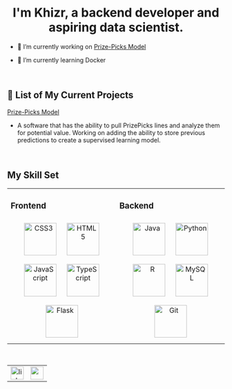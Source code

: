 # <div align="center">I'm Khizr, a backend developer and aspiring data scientist.</div>  
  

- 🔭 I’m currently working on [Prize-Picks Model](https://github.com/khizr3/PrizePicks-Model)  
  

- 🌱 I’m currently learning Docker   
  

<br/>  


## 📌 List of My Current Projects  
[Prize-Picks Model ](https://github.com/khizr3/PrizePicks-Model)  
  

- A software that has the ability to pull PrizePicks lines and analyze them for potential value. Working on adding the ability to store previous predictions to create a supervised learning model.  
  

<br/>  


## My Skill Set  
<table align="center"><tr><td valign="top" width="50%">



### Frontend  
<div align="Center">  
<img style="margin: 10px" src="https://profilinator.rishav.dev/skills-assets/css3-original-wordmark.svg" alt="CSS3" height="75" />  
<img style="margin: 10px" src="https://profilinator.rishav.dev/skills-assets/html5-original-wordmark.svg" alt="HTML5" height="75" />  
<img style="margin: 10px" src="https://profilinator.rishav.dev/skills-assets/javascript-original.svg" alt="JavaScript" height="75" />  
<img style="margin: 10px" src="https://profilinator.rishav.dev/skills-assets/typescript-original.svg" alt="TypeScript" height="75" />  
<img style="margin: 10px" src="https://profilinator.rishav.dev/skills-assets/flask.png" alt="Flask" height="75" />  
</div>

</td><td valign="top" width="50%">



### Backend  
<div align="Center">  
<img style="margin: 10px" src="https://profilinator.rishav.dev/skills-assets/java-original-wordmark.svg" alt="Java" height="75" />  
<img style="margin: 10px" src="https://profilinator.rishav.dev/skills-assets/python-original.svg" alt="Python" height="75" />  
<img style="margin: 10px" src="https://profilinator.rishav.dev/skills-assets/r.svg" alt="R" height="75" />  
<img style="margin: 10px" src="https://profilinator.rishav.dev/skills-assets/mysql-original-wordmark.svg" alt="MySQL" height="75" />  
<img style="margin: 10px" src="https://profilinator.rishav.dev/skills-assets/git-scm-icon.svg" alt="Git" height="75" />  
</div>

</td></tr></table>  

<br/>  
<table align="center" style:"border: 0px "><tr><td valign="top" width="50%">
<a href="https://linkedin.com/in/khizr-ali" target="_blank">
<img src=https://img.shields.io/badge/linkedin-%231E77B5.svg?&style=for-the-badge&logo=linkedin&logoColor=white alt=linkedin height=30 />
</a></td>
<td valign="top" width="50%">
<img style="padding-bottom: 50 px" src="https://komarev.com/ghpvc/?username=khizr3&&style=flat-square" align="center" height=30 />
</td>
